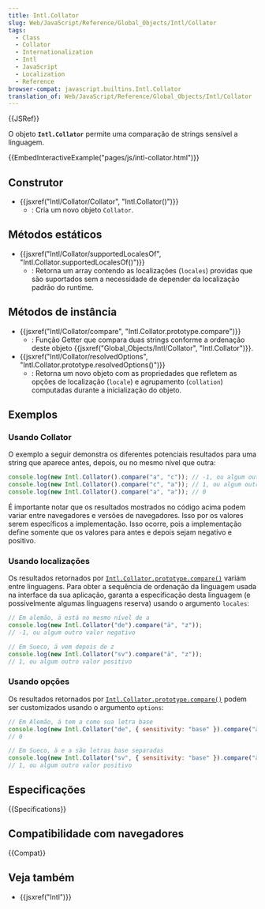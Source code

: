 ```yaml
---
title: Intl.Collator
slug: Web/JavaScript/Reference/Global_Objects/Intl/Collator
tags:
  - Class
  - Collator
  - Internationalization
  - Intl
  - JavaScript
  - Localization
  - Reference
browser-compat: javascript.builtins.Intl.Collator
translation_of: Web/JavaScript/Reference/Global_Objects/Intl/Collator
---
```


{{JSRef}}

O objeto **`Intl.Collator`** permite uma comparação de strings sensível a linguagem.

{{EmbedInteractiveExample("pages/js/intl-collator.html")}}

<!-- The source for this interactive example is stored in a GitHub repository. If you'd like to contribute to the interactive examples project, please clone https://github.com/mdn/interactive-examples and send us a pull request. -->

## Construtor

- {{jsxref("Intl/Collator/Collator", "Intl.Collator()")}}
  - : Cria um novo objeto `Collator`.

## Métodos estáticos

- {{jsxref("Intl/Collator/supportedLocalesOf", "Intl.Collator.supportedLocalesOf()")}}
  - : Retorna um array contendo as localizações (`locales`) providas que são suportados sem a necessidade de depender da localização padrão do runtime.

## Métodos de instância

- {{jsxref("Intl/Collator/compare", "Intl.Collator.prototype.compare")}}
  - : Função Getter que compara duas strings conforme a ordenação deste objeto {{jsxref("Global_Objects/Intl/Collator", "Intl.Collator")}}.
- {{jsxref("Intl/Collator/resolvedOptions", "Intl.Collator.prototype.resolvedOptions()")}}
  - : Retorna um novo objeto com as propriedades que refletem as opções de localização (`locale`) e agrupamento (`collation`) computadas durante a inicialização do objeto.

## Exemplos

### Usando Collator

O exemplo a seguir demonstra os diferentes potenciais resultados para uma string que aparece antes, depois, ou no mesmo nível que outra:

```js
console.log(new Intl.Collator().compare("a", "c")); // -1, ou algum outro valor negativo
console.log(new Intl.Collator().compare("c", "a")); // 1, ou algum outro valor positivo
console.log(new Intl.Collator().compare("a", "a")); // 0
```

É importante notar que os resultados mostrados no código acima podem variar entre navegadores e versões de navegadores. Isso por os valores serem específicos a implementação. Isso ocorre, pois a implementação define somente que os valores para antes e depois sejam negativo e positivo.

### Usando localizações

Os resultados retornados por [`Intl.Collator.prototype.compare()`](/en-US/docs/Web/JavaScript/Reference/Global_Objects/Intl/Collator/compare) variam entre linguagens. Para obter a sequência de ordenação da linguagem usada na interface da sua aplicação, garanta a especificação desta linguagem (e possivelmente algumas linguagens reserva) usando o argumento `locales`:

```js
// Em alemão, ä está no mesmo nível de a
console.log(new Intl.Collator("de").compare("ä", "z"));
// -1, ou algum outro valor negativo

// Em Sueco, ä vem depois de z
console.log(new Intl.Collator("sv").compare("ä", "z"));
// 1, ou algum outro valor positivo
```

### Usando opções

Os resultados retornados por [`Intl.Collator.prototype.compare()`](/en-US/docs/Web/JavaScript/Reference/Global_Objects/Intl/Collator/compare) podem ser customizados usando o argumento `options`:

```js
// Em Alemão, ä tem a como sua letra base
console.log(new Intl.Collator("de", { sensitivity: "base" }).compare("ä", "a"));
// 0

// Em Sueco, ä e a são letras base separadas
console.log(new Intl.Collator("sv", { sensitivity: "base" }).compare("ä", "a"));
// 1, ou algum outro valor positivo
```

## Especificações

{{Specifications}}

## Compatibilidade com navegadores

{{Compat}}

## Veja também

- {{jsxref("Intl")}}
